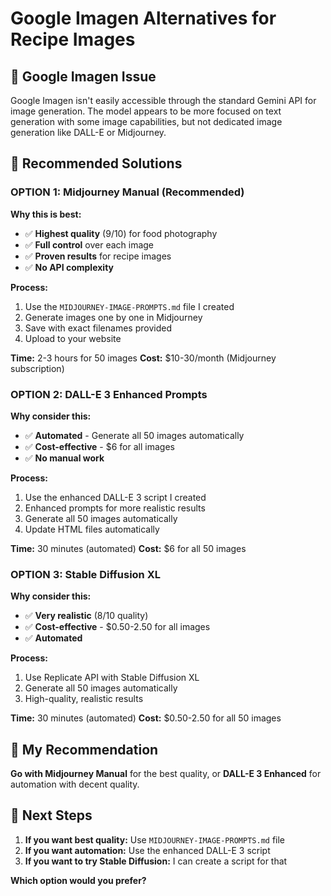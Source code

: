# Google Imagen Alternatives for Recipe Images

## 🚨 **Google Imagen Issue**

Google Imagen isn't easily accessible through the standard Gemini API for image generation. The model appears to be more focused on text generation with some image capabilities, but not dedicated image generation like DALL-E or Midjourney.

## 🎯 **Recommended Solutions**

### **OPTION 1: Midjourney Manual (Recommended)**
**Why this is best:**
- ✅ **Highest quality** (9/10) for food photography
- ✅ **Full control** over each image
- ✅ **Proven results** for recipe images
- ✅ **No API complexity**

**Process:**
1. Use the `MIDJOURNEY-IMAGE-PROMPTS.md` file I created
2. Generate images one by one in Midjourney
3. Save with exact filenames provided
4. Upload to your website

**Time:** 2-3 hours for 50 images
**Cost:** $10-30/month (Midjourney subscription)

### **OPTION 2: DALL-E 3 Enhanced Prompts**
**Why consider this:**
- ✅ **Automated** - Generate all 50 images automatically
- ✅ **Cost-effective** - $6 for all images
- ✅ **No manual work**

**Process:**
1. Use the enhanced DALL-E 3 script I created
2. Enhanced prompts for more realistic results
3. Generate all 50 images automatically
4. Update HTML files automatically

**Time:** 30 minutes (automated)
**Cost:** $6 for all 50 images

### **OPTION 3: Stable Diffusion XL**
**Why consider this:**
- ✅ **Very realistic** (8/10 quality)
- ✅ **Cost-effective** - $0.50-2.50 for all images
- ✅ **Automated**

**Process:**
1. Use Replicate API with Stable Diffusion XL
2. Generate all 50 images automatically
3. High-quality, realistic results

**Time:** 30 minutes (automated)
**Cost:** $0.50-2.50 for all 50 images

## 🎯 **My Recommendation**

**Go with Midjourney Manual** for the best quality, or **DALL-E 3 Enhanced** for automation with decent quality.

## 🚀 **Next Steps**

1. **If you want best quality:** Use `MIDJOURNEY-IMAGE-PROMPTS.md` file
2. **If you want automation:** Use the enhanced DALL-E 3 script
3. **If you want to try Stable Diffusion:** I can create a script for that

**Which option would you prefer?**
